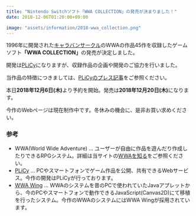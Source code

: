 ```yaml
---
title: "Nintendo Switchソフト「WWA COLLECTION」の発売が決まりました！"
date: 2018-12-06T01:20:00+09:00

image: "assets/information/2018-wwa_collection.png"
---
```


1996年に開発された<a href="http://www.wwajp.com">キャラバンサークル</a>のWWAの作品45作を収録したゲームソフト<strong>「WWA COLLECTION」</strong>の発売が決定しました。

開発は<a href="https://plicy.net">PLiCy</a>になりますが、収録作品の企画や開発のご協力を行いました。

当作品の特徴につきましては、<a href="https://plicy.net/NewsRelease/2018.12.06">PLiCyのプレス記事</a>をご参照ください。

本日<strong><time datetime="2018-12-06">2018年12月6日(木)</time></strong>より予約を開始。発売は<strong><time datetime="2018-12-20">2018年12月20日(木)</time></strong>になります。

今作のWebページは現在制作中です。冬休みの機会に、是非お買い求めください。

### 参考
- WWA(World Wide Adventure) ... ユーザーが自由に作品を遊んだり作成したりできるRPGシステム。詳細は当サイトの[WWAを知る](/about)をご参照ください。
- [PLiCy](https://plicy.net) ... PCやスマートフォンでゲーム作品を公開、共有できるWebサービス。今作の開発はPLiCyが行っております。
- [WWA Wing](https://wwawing.com) ... WWAのシステムを昔のPCで使われていたJavaアプレットから、今のPCやスマートフォンで動作できるJavaScript(Canvas2D)にて移植を行ったシステム。今作のWWAのシステムにはWWA Wingが採用されています。
